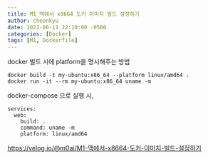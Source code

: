 ```yaml
---
title: M1 맥에서 x8664 도커 이미지 빌드 설정하기
author: cheonkyu
date: 2021-06-11 22:10:00 -0500
categories: [Docker]
tags: [M1, Dockerfile]
---
```


docker 빌드 시에 platform을 명시해주는 방법

```
docker build -t my-ubuntu:x86_64 --platform linux/amd64 .
docker run -it --rm my-ubuntu:x86_64 uname -m
```

docker-compose 으로 실행 시,

```
services:
  web:
    build: .
    command: uname -m
    platform: linux/amd64
```

https://velog.io/@m0ai/M1-맥에서-x8664-도커-이미지-빌드-설정하기